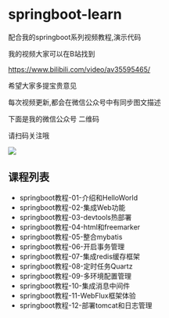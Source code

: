 # springboot-learn
配合我的springboot系列视频教程,演示代码

我的视频大家可以在B站找到

https://www.bilibili.com/video/av35595465/

希望大家多提宝贵意见

每次视频更新,都会在微信公众号中有同步图文描述

下面是我的微信公众号 二维码

请扫码关注哦

![](https://github.com/ibywind/springboot-learn/blob/master/mp.jpg?raw=true)
        

## 课程列表

- springboot教程-01-介绍和HelloWorld
- springboot教程-02-集成Web功能
- springboot教程-03-devtools热部署
- springboot教程-04-html和freemarker
- springboot教程-05-整合mybatis
- springboot教程-06-开启事务管理
- springboot教程-07-集成redis缓存框架
- springboot教程-08-定时任务Quartz
- springboot教程-09-多环境配置管理
- springboot教程-10-集成消息中间件
- springboot教程-11-WebFlux框架体验
- springboot教程-12-部署tomcat和日志管理


